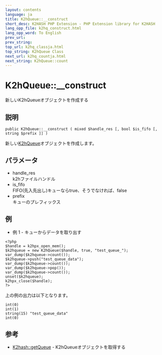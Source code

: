 ```yaml
---
layout: contents
language: ja
title: K2hQueue::__construct
short_desc: K2HASH PHP Extension - PHP Extension library for K2HASH
lang_opp_file: k2hq_construct.html
lang_opp_word: To English
prev_url: 
prev_string: 
top_url: k2hq_classja.html
top_string: K2hQueue Class
next_url: k2hq_countja.html
next_string: K2hQueue::count
---
```


# K2hQueue::__construct
新しいK2hQueueオブジェクトを作成する

## 説明
```
public K2hQueue::__construct ( mixed $handle_res [, bool $is_fifo [, string $prefix ]] )
```
新しい[K2hQueue](k2hq_classja.html)オブジェクトを作成します。 

## パラメータ
- handle_res  
k2hファイルハンドル
- is_fifo  
FIFO(先入先出し)キューならtrue、そうでなければ、false
- prefix  
キューのプレフィックス

## 例
- 例 1 - キューからデータを取り出す
```
<?php
$handle = k2hpx_open_mem();
$k2hqueue = new K2hQueue($handle, true, "test_queue_");
var_dump($k2hqueue->count());
$k2hqueue->push("test_queue_data");
var_dump($k2hqueue->count());
var_dump($k2hqueue->pop());
var_dump($k2hqueue->count());
unset($k2hqueue);
k2hpx_close($handle);
?>
```
上の例の出力は以下となります。
```
int(0)
int(1)
string(15) "test_queue_data"
int(0)
```

## 参考
- [K2hash::getQueue](k2h_getqueueja.html) - K2hQueueオブジェクトを取得する
